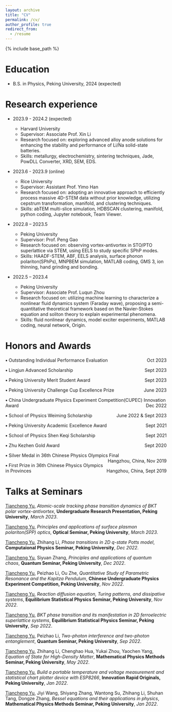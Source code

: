 ```yaml
---
layout: archive
title: "CV"
permalink: /cv/
author_profile: true
redirect_from:
  - /resume
---
```


{% include base_path %}


Education
======
* B.S. in Physics, Peking University, 2024 (expected)

Research experience
======
* 2023.9 - 2024.2 (expected)
  * Harvard University
  * Supervisor: Associate Prof. Xin Li
  * Research focused on: exploring advanced alloy anode solutions for enhancing the stability and performance of Li/Na solid-state batteries.
  * Skills: metallurgy, electrochemistry, sintering techniques, Jade, PowDLL Converter, XRD, SEM, EDS.

* 2023.6 - 2023.9 (online)
  * Rice University
  * Supervisor: Assistant Prof. Yimo Han
  * Research focused on: adopting an innovative approach to efficiently process massive 4D-STEM data without prior knowledge, utilizing cepstrum transformation, manifold, and clustering techniques.
  * Skills: abTEM multi-slice simulation, HDBSCAN clustering, manifold, python coding, Jupyter notebook, Team Viewer.

* 2022.8 – 2023.5
  * Peking University
  * Supervisor: Prof. Peng Gao
  * Research focused on: observing vortex-antivortex in STO/PTO superlattice via STEM, using EELS to study specific SPhP modes.
  * Skills: HAADF-STEM, ABF, EELS analysis, surface phonon polariton(SPhPs), MNPBEM simulation, MATLAB coding, GMS 3, ion thinning, hand grinding and bonding.

* 2022.5 – 2023.4
  * Peking University
  * Supervisor: Associate Prof. Luqun Zhou
  * Research focused on: utilizing machine learning to characterize a nonlinear fluid dynamics system (Faraday wave), proposing a semi-quantitative theoretical framework based on the Navier-Stokes equation and soliton theory to explain experimental phenomena.
  * Skills: fluid nonlinear dynamics, model exciter experiments, MATLAB coding, neural network, Origin.


Honors and Awards
======

 **•** Outstanding Individual Performance Evaluation
<span style="float: right;">Oct 2023</span>

 **•** Lingjun Advanced Scholarship
<span style="float: right;">Sept 2023</span>

 **•** Peking University Merit Student Award
<span style="float: right;">Sept 2023</span>

 **•** Peking University Challenge Cup Excellence Prize
<span style="float: right;">June 2023</span>

 **•** China Undergraduate Physics Experiment Competition(CUPEC) Innovation Award
<span style="float: right;">Dec 2022</span>

 **•** School of Physics Weiming Scholarship
<span style="float: right;">June 2022 & Sept 2023</span>

 **•** Peking University Academic Excellence Award
<span style="float: right;">Sept 2021</span>

 **•** School of Physics Shen Keqi Scholarship
<span style="float: right;">Sept 2021</span>

 **•** Zhu Kezhen Gold Award
<span style="float: right;">Sept 2020</span>

 **•** Silver Medal in 36th Chinese Physics Olympics Final
<span style="float: right;">Hangzhou, China, Nov 2019</span>

 **•** First Prize in 36th Chinese Physics Olympics in Provinces
<span style="float: right;">Hangzhou, China, Sept 2019</span>


Talks at Seminars
======
<span style="text-decoration: underline;">Tiancheng Yu</span>, <i>Atomic-scale tracking phase transition dynamics of BKT polar vortex-antivortex</i>, **Undergraduate Research Presentation, Peking University**, <i>March 2023</i>.

<span style="text-decoration: underline;">Tiancheng Yu</span>, <i>Principles and applications of surface plasmon polariton(SPP) optics</i>, **Optical Seminar, Peking University**, <i>March 2023</i>.

<span style="text-decoration: underline;">Tiancheng Yu</span>, Zhihang Li, <i>Phase transitions in 2D q-state Potts model</i>, **Computaional Physics Seminar, Peking University**, <i>Dec 2022</i>.

<span style="text-decoration: underline;">Tiancheng Yu</span>, Siyuan Zhang, <i>Principles and applications of quantum chaos</i>, **Quantum Seminar, Peking University**, <i>Dec 2022</i>.

<span style="text-decoration: underline;">Tiancheng Yu</span>, Peizhao Li, Ou Zhe, <i>Quantitative Study of Parametric Resonance and the Kapitza Pendulum</i>, **Chinese Undergraduate Physics Experiment Competition, Peking University**, <i>Nov 2022</i>.

<span style="text-decoration: underline;">Tiancheng Yu</span>, <i>Reaction diffusion equation, Turing patterns, and dissipative systems</i>, **Equilibrium Statistical Physics Seminar, Peking University**, <i>Nov 2022</i>.

<span style="text-decoration: underline;">Tiancheng Yu</span>, <i>BKT phase transition and its manifestation in 2D ferroelectric superlattice systems</i>, **Equilibrium Statistical Physics Seminar, Peking University**, <i>Sep 2022</i>.

<span style="text-decoration: underline;">Tiancheng Yu</span>, Peizhao Li, <i>Two-photon interference and two-photon entanglement</i>, **Quantum Seminar, Peking University**, <i>Sep 2022</i>.

<span style="text-decoration: underline;">Tiancheng Yu</span>, Zhihang Li, Chenghao Hua, Yukai Zhou, Yaochen Yang, <i>Equation of State for High-Density Matter</i>, **Mathematical Physics Methods Seminar, Peking University**, <i>May 2022</i>.

<span style="text-decoration: underline;">Tiancheng Yu</span>, <i>Build a portable temperature and voltage measurement and statistical chart plotter device with ESP8266</i>, **Innovation Rapid Originals, Peking University**, <i>Jan 2022</i>.

<span style="text-decoration: underline;">Tiancheng Yu</span>, Jiyi Wang, Shiyang Zhang, Wantong Su, Zhihang Li, Shuhan Tang, Dongze Zhang, <i>Bessel equations and their applications in physics</i>, **Mathematical Physics Methods Seminar, Peking University**, <i>Jan 2022</i>.

